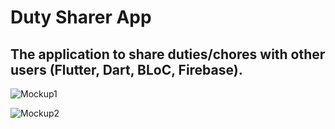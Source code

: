 # Duty Sharer App
## The application to share duties/chores with other users (Flutter, Dart, BLoC, Firebase).
![Mockup1](https://github.com/mcntcw/duties_sharer_app/assets/143199755/7ab25553-342f-4ae6-80e0-47f90ae923c7)

![Mockup2](https://github.com/mcntcw/duties_sharer_app/assets/143199755/8dfe6d8f-280a-4bb8-aa8b-f09fedc5f18b)
